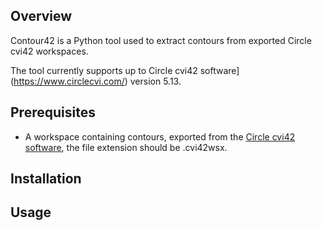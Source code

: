 ## Overview
Contour42 is a Python tool used to extract contours from exported Circle cvi42 workspaces.

The tool currently supports up to Circle cvi42 software](https://www.circlecvi.com/) version 5.13.

## Prerequisites
- A workspace containing contours, exported from the [Circle cvi42 software](https://www.circlecvi.com/), the file extension should be .cvi42wsx.

## Installation

## Usage
